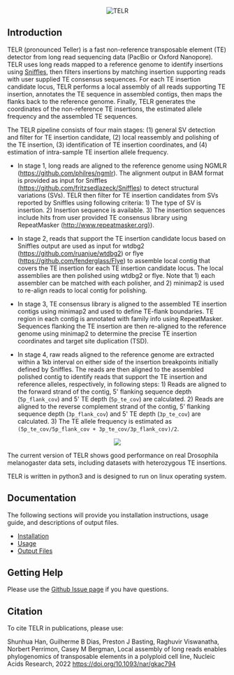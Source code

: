 <p align="center">
    <img src="https://github.com/bergmanlab/TELR/blob/master/img/TELR.png?raw=true" alt="TELR"/>
</p>

## Introduction
TELR (pronounced Teller) is a fast non-reference transposable element (TE) detector from long read sequencing data (PacBio or Oxford Nanopore). TELR uses long reads mapped to a reference genome to identify insertions using [Sniffles](https://github.com/fritzsedlazeck/Sniffles), then filters insertions by matching insertion supporting reads with user supplied TE consensus sequences. For each TE insertion candidate locus, TELR performs a local assembly of all reads supporting TE insertion, annotates the TE sequence in assembled contigs, then maps the flanks back to the reference genome. Finally, TELR generates the coordinates of the non-reference TE insertions, the estimated allele frequency and the assembled TE sequences.

The TELR pipeline consists of four main stages: (1) general SV detection and filter for TE insertion candidate, (2) local reassembly and polishing of the TE insertion, (3) identification of TE insertion coordinates, and (4) estimation of intra-sample TE insertion allele frequency.

- In stage 1, long reads are aligned to the reference genome using NGMLR (https://github.com/philres/ngmlr). The alignment output in BAM format is provided as input for Sniffles (https://github.com/fritzsedlazeck/Sniffles) to detect structural variations (SVs). TELR then filter for TE insertion candidates from SVs reported by Sniffles using following criteria: 1) The type of SV is insertion. 2) Insertion sequence is available. 3) The insertion sequences include hits from user provided TE consensus library using RepeatMasker (http://www.repeatmasker.org}).

- In stage 2, reads that support the TE insertion candidate locus based on Sniffles output are used as input for wtdbg2 (https://github.com/ruanjue/wtdbg2) or flye (https://github.com/fenderglass/Flye) to assemble local contig that covers the TE insertion for each TE insertion candidate locus. The local assemblies are then polished using wtdbg2 or flye. Note that 1) each assembler can be matched with each polisher, and 2) minimap2 is used to re-align reads to local contig for polishing.

- In stage 3, TE consensus library is aligned to the assembled TE insertion contigs using minimap2 and used to define TE-flank boundaries. TE region in each contig is annotated with family info using RepeatMasker. Sequences flanking the TE insertion are then re-aligned to the reference genome using minimap2 to determine the precise TE insertion coordinates and target site duplication (TSD).

- In stage 4, raw reads aligned to the reference genome are extracted within a 1kb interval on either side of the insertion breakpoints initially defined by Sniffles. The reads are then aligned to the assembled polished contig to identify reads that support the TE insertion and reference alleles, respectively, in following steps: 1) Reads are aligned to the forward strand of the contig, 5' flanking sequence depth (`5p_flank_cov`) and 5' TE depth (`5p_te_cov`) are calculated. 2) Reads are aligned to the reverse complement strand of the contig, 5' flanking sequence depth (`3p_flank_cov`) and 5' TE depth (`3p_te_cov`) are calculated. 3) The TE allele frequency is estimated as `(5p_te_cov/5p_flank_cov + 3p_te_cov/3p_flank_cov)/2`.

<p align="center">
<img src="https://github.com/bergmanlab/TELR/blob/master/img/TELR_workflow.png?raw=true"/>
</p>

The current version of TELR shows good performance on real Drosophila melanogaster data sets, including datasets with heterozygous TE insertions.

TELR is written in python3 and is designed to run on linux operating system.

## Documentation
The following sections will provide you installation instructions, usage guide, and descriptions of output files.
  - [Installation](docs/01_Installation.md)
  - [Usage](docs/02_Usage.md)
  - [Output Files](docs/03_Output_Files.md)

## Getting Help
Please use the [Github Issue page](https://github.com/bergmanlab/TELR/issues) if you have questions.

## Citation
To cite TELR in publications, please use:

  Shunhua Han, Guilherme B Dias, Preston J Basting, Raghuvir Viswanatha, Norbert Perrimon, Casey M Bergman, Local assembly of long reads enables phylogenomics of transposable elements in a polyploid cell line, Nucleic Acids Research, 2022
  https://doi.org/10.1093/nar/gkac794
